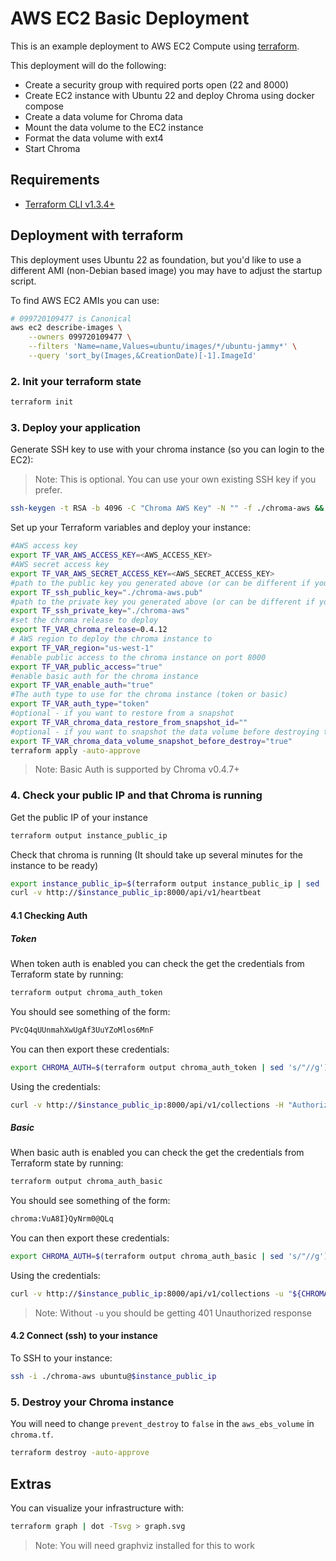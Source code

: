 # AWS EC2 Basic Deployment

This is an example deployment to AWS EC2 Compute using [terraform](https://www.terraform.io/).

This deployment will do the following:

- Create a security group with required ports open (22 and 8000)
- Create EC2 instance with Ubuntu 22 and deploy Chroma using docker compose
- Create a data volume for Chroma data
- Mount the data volume to the EC2 instance
- Format the data volume with ext4
- Start Chroma

## Requirements

- [Terraform CLI v1.3.4+](https://developer.hashicorp.com/terraform/tutorials/gcp-get-started/install-cli)

## Deployment with terraform

This deployment uses Ubuntu 22 as foundation, but you'd like to use a different AMI (non-Debian based image) you may have to adjust the startup script.

To find AWS EC2 AMIs you can use:

```bash
# 099720109477 is Canonical
aws ec2 describe-images \
    --owners 099720109477 \
    --filters 'Name=name,Values=ubuntu/images/*/ubuntu-jammy*' \
    --query 'sort_by(Images,&CreationDate)[-1].ImageId'
```

### 2. Init your terraform state

```bash
terraform init
```

### 3. Deploy your application

Generate SSH key to use with your chroma instance (so you can login to the EC2):

> Note: This is optional. You can use your own existing SSH key if you prefer.

```bash
ssh-keygen -t RSA -b 4096 -C "Chroma AWS Key" -N "" -f ./chroma-aws && chmod 400 ./chroma-aws
```

Set up your Terraform variables and deploy your instance:

```bash
#AWS access key
export TF_VAR_AWS_ACCESS_KEY=<AWS_ACCESS_KEY>
#AWS secret access key
export TF_VAR_AWS_SECRET_ACCESS_KEY=<AWS_SECRET_ACCESS_KEY>
#path to the public key you generated above (or can be different if you want to use your own key)
export TF_ssh_public_key="./chroma-aws.pub"
#path to the private key you generated above (or can be different if you want to use your own key) - used for formatting the Chroma data volume
export TF_ssh_private_key="./chroma-aws"
#set the chroma release to deploy
export TF_VAR_chroma_release=0.4.12
# AWS region to deploy the chroma instance to
export TF_VAR_region="us-west-1"
#enable public access to the chroma instance on port 8000
export TF_VAR_public_access="true"
#enable basic auth for the chroma instance
export TF_VAR_enable_auth="true"
#The auth type to use for the chroma instance (token or basic)
export TF_VAR_auth_type="token"
#optional - if you want to restore from a snapshot
export TF_VAR_chroma_data_restore_from_snapshot_id=""
#optional - if you want to snapshot the data volume before destroying the instance
export TF_VAR_chroma_data_volume_snapshot_before_destroy="true"
terraform apply -auto-approve
```

> Note: Basic Auth is supported by Chroma v0.4.7+

### 4. Check your public IP and that Chroma is running

Get the public IP of your instance

```bash
terraform output instance_public_ip
```

Check that chroma is running (It should take up several minutes for the instance to be ready)

```bash
export instance_public_ip=$(terraform output instance_public_ip | sed 's/"//g')
curl -v http://$instance_public_ip:8000/api/v1/heartbeat
```

#### 4.1 Checking Auth

##### Token

When token auth is enabled you can check the get the credentials from Terraform state by running:

```bash
terraform output chroma_auth_token
```

You should see something of the form:

```bash
PVcQ4qUUnmahXwUgAf3UuYZoMlos6MnF
```

You can then export these credentials:

```bash
export CHROMA_AUTH=$(terraform output chroma_auth_token | sed 's/"//g')
```

Using the credentials:

```bash
curl -v http://$instance_public_ip:8000/api/v1/collections -H "Authorization: Bearer ${CHROMA_AUTH}"
```

##### Basic

When basic auth is enabled you can check the get the credentials from Terraform state by running:

```bash
terraform output chroma_auth_basic
```

You should see something of the form:

```bash
chroma:VuA8I}QyNrm0@QLq
```

You can then export these credentials:

```bash
export CHROMA_AUTH=$(terraform output chroma_auth_basic | sed 's/"//g')
```

Using the credentials:

```bash
curl -v http://$instance_public_ip:8000/api/v1/collections -u "${CHROMA_AUTH}"
```

> Note: Without `-u` you should be getting 401 Unauthorized response

#### 4.2 Connect (ssh) to your instance

To SSH to your instance:

```bash
ssh -i ./chroma-aws ubuntu@$instance_public_ip
```

### 5. Destroy your Chroma instance

You will need to change `prevent_destroy` to `false` in the `aws_ebs_volume` in `chroma.tf`.

```bash
terraform destroy -auto-approve
```

## Extras

You can visualize your infrastructure with:

```bash
terraform graph | dot -Tsvg > graph.svg
```

> Note: You will need graphviz installed for this to work
